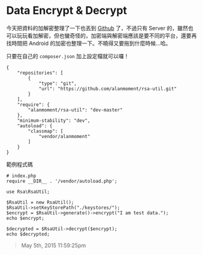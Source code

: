 # Data Encrypt & Decrypt

今天把資料的加解密整理了一下也丟到 [Github][1] 了，不過只有 Server 的，雖然也可以玩玩看加解密，但也蠻奇怪的，加密端與解密端應該是要不同的平台，還要再找時間把 Android 的加密也整理一下。不曉得又要拖到什麼時候...哈。

只要在自己的 `composer.json` 加上設定檔就可以囉！

	{
	    "repositories": [
	        {
	            "type": "git",
	            "url": "https://github.com/alanmoment/rsa-util.git"
	        }
	    ],
	    "require": {
	        "alanmoment/rsa-util": "dev-master"
	    },
	    "minimum-stability": "dev",
	    "autoload": {
	        "classmap": [
	            "vendor/alanmoment"
	        ]
	    }    
	}

範例程式碼

	# index.php
	require __DIR__ . '/vendor/autoload.php';
	  
	use Rsa\RsaUtil;
	  
	$RsaUtil = new RsaUtil();
	$RsaUtil->setKeyStorePath("./keystores/");
	$encrypt = $RsaUtil->generate()->encrypt("I am test data.");
	echo $encrypt;
	  
	$decrypted = $RsaUtil->decrypt($encrypt);
	echo $decrypted;

[1]: https://github.com/alanmoment/rsa-util

> May 5th, 2015 11:59:25pm